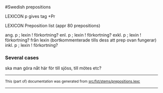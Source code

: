 #Swedish prepositions

LEXICON p gives tag +Pr

LEXICON Preposition  list (appr 80 prepositions)

ang. p ; lexin  ! förkortning?
enl. p ; lexin  ! förkortning?
exkl. p ; lexin  ! förkortning?
från lexin (bortkommenterade tills dess att prep ovan fungerar)
inkl. p ; lexin  ! förkortning?

### Several cases
ska man göra nåt här för till sjöss, till mötes etc?

* * *

<small>This (part of) documentation was generated from [src/fst/stems/prepositions.lexc](https://github.com/giellalt/lang-swe/blob/main/src/fst/stems/prepositions.lexc)</small>

---

